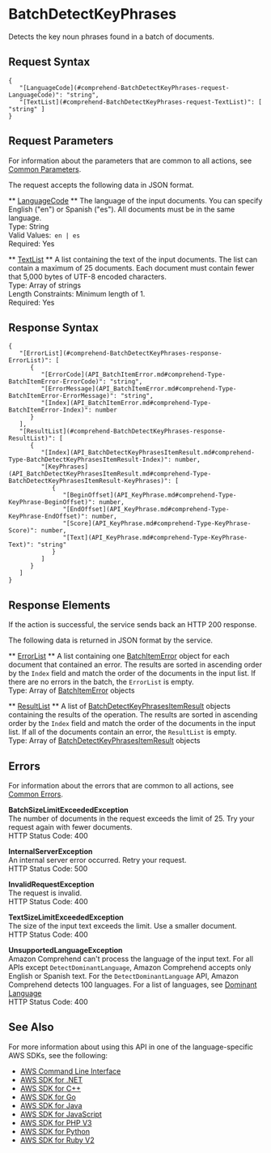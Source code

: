 # BatchDetectKeyPhrases<a name="API_BatchDetectKeyPhrases"></a>

Detects the key noun phrases found in a batch of documents\.

## Request Syntax<a name="API_BatchDetectKeyPhrases_RequestSyntax"></a>

```
{
   "[LanguageCode](#comprehend-BatchDetectKeyPhrases-request-LanguageCode)": "string",
   "[TextList](#comprehend-BatchDetectKeyPhrases-request-TextList)": [ "string" ]
}
```

## Request Parameters<a name="API_BatchDetectKeyPhrases_RequestParameters"></a>

For information about the parameters that are common to all actions, see [Common Parameters](CommonParameters.md)\.

The request accepts the following data in JSON format\.

 ** [LanguageCode](#API_BatchDetectKeyPhrases_RequestSyntax) **   <a name="comprehend-BatchDetectKeyPhrases-request-LanguageCode"></a>
The language of the input documents\. You can specify English \("en"\) or Spanish \("es"\)\. All documents must be in the same language\.  
Type: String  
Valid Values:` en | es`   
Required: Yes

 ** [TextList](#API_BatchDetectKeyPhrases_RequestSyntax) **   <a name="comprehend-BatchDetectKeyPhrases-request-TextList"></a>
A list containing the text of the input documents\. The list can contain a maximum of 25 documents\. Each document must contain fewer that 5,000 bytes of UTF\-8 encoded characters\.  
Type: Array of strings  
Length Constraints: Minimum length of 1\.  
Required: Yes

## Response Syntax<a name="API_BatchDetectKeyPhrases_ResponseSyntax"></a>

```
{
   "[ErrorList](#comprehend-BatchDetectKeyPhrases-response-ErrorList)": [ 
      { 
         "[ErrorCode](API_BatchItemError.md#comprehend-Type-BatchItemError-ErrorCode)": "string",
         "[ErrorMessage](API_BatchItemError.md#comprehend-Type-BatchItemError-ErrorMessage)": "string",
         "[Index](API_BatchItemError.md#comprehend-Type-BatchItemError-Index)": number
      }
   ],
   "[ResultList](#comprehend-BatchDetectKeyPhrases-response-ResultList)": [ 
      { 
         "[Index](API_BatchDetectKeyPhrasesItemResult.md#comprehend-Type-BatchDetectKeyPhrasesItemResult-Index)": number,
         "[KeyPhrases](API_BatchDetectKeyPhrasesItemResult.md#comprehend-Type-BatchDetectKeyPhrasesItemResult-KeyPhrases)": [ 
            { 
               "[BeginOffset](API_KeyPhrase.md#comprehend-Type-KeyPhrase-BeginOffset)": number,
               "[EndOffset](API_KeyPhrase.md#comprehend-Type-KeyPhrase-EndOffset)": number,
               "[Score](API_KeyPhrase.md#comprehend-Type-KeyPhrase-Score)": number,
               "[Text](API_KeyPhrase.md#comprehend-Type-KeyPhrase-Text)": "string"
            }
         ]
      }
   ]
}
```

## Response Elements<a name="API_BatchDetectKeyPhrases_ResponseElements"></a>

If the action is successful, the service sends back an HTTP 200 response\.

The following data is returned in JSON format by the service\.

 ** [ErrorList](#API_BatchDetectKeyPhrases_ResponseSyntax) **   <a name="comprehend-BatchDetectKeyPhrases-response-ErrorList"></a>
A list containing one [BatchItemError](API_BatchItemError.md) object for each document that contained an error\. The results are sorted in ascending order by the `Index` field and match the order of the documents in the input list\. If there are no errors in the batch, the `ErrorList` is empty\.  
Type: Array of [BatchItemError](API_BatchItemError.md) objects

 ** [ResultList](#API_BatchDetectKeyPhrases_ResponseSyntax) **   <a name="comprehend-BatchDetectKeyPhrases-response-ResultList"></a>
A list of [BatchDetectKeyPhrasesItemResult](API_BatchDetectKeyPhrasesItemResult.md) objects containing the results of the operation\. The results are sorted in ascending order by the `Index` field and match the order of the documents in the input list\. If all of the documents contain an error, the `ResultList` is empty\.  
Type: Array of [BatchDetectKeyPhrasesItemResult](API_BatchDetectKeyPhrasesItemResult.md) objects

## Errors<a name="API_BatchDetectKeyPhrases_Errors"></a>

For information about the errors that are common to all actions, see [Common Errors](CommonErrors.md)\.

 **BatchSizeLimitExceededException**   
The number of documents in the request exceeds the limit of 25\. Try your request again with fewer documents\.  
HTTP Status Code: 400

 **InternalServerException**   
An internal server error occurred\. Retry your request\.  
HTTP Status Code: 500

 **InvalidRequestException**   
The request is invalid\.  
HTTP Status Code: 400

 **TextSizeLimitExceededException**   
The size of the input text exceeds the limit\. Use a smaller document\.  
HTTP Status Code: 400

 **UnsupportedLanguageException**   
Amazon Comprehend can't process the language of the input text\. For all APIs except `DetectDominantLanguage`, Amazon Comprehend accepts only English or Spanish text\. For the `DetectDominantLanguage` API, Amazon Comprehend detects 100 languages\. For a list of languages, see [Dominant Language](how-languages.md)   
HTTP Status Code: 400

## See Also<a name="API_BatchDetectKeyPhrases_SeeAlso"></a>

For more information about using this API in one of the language\-specific AWS SDKs, see the following:
+  [AWS Command Line Interface](https://docs.aws.amazon.com/goto/aws-cli/comprehend-2017-11-27/BatchDetectKeyPhrases) 
+  [AWS SDK for \.NET](https://docs.aws.amazon.com/goto/DotNetSDKV3/comprehend-2017-11-27/BatchDetectKeyPhrases) 
+  [AWS SDK for C\+\+](https://docs.aws.amazon.com/goto/SdkForCpp/comprehend-2017-11-27/BatchDetectKeyPhrases) 
+  [AWS SDK for Go](https://docs.aws.amazon.com/goto/SdkForGoV1/comprehend-2017-11-27/BatchDetectKeyPhrases) 
+  [AWS SDK for Java](https://docs.aws.amazon.com/goto/SdkForJava/comprehend-2017-11-27/BatchDetectKeyPhrases) 
+  [AWS SDK for JavaScript](https://docs.aws.amazon.com/goto/AWSJavaScriptSDK/comprehend-2017-11-27/BatchDetectKeyPhrases) 
+  [AWS SDK for PHP V3](https://docs.aws.amazon.com/goto/SdkForPHPV3/comprehend-2017-11-27/BatchDetectKeyPhrases) 
+  [AWS SDK for Python](https://docs.aws.amazon.com/goto/boto3/comprehend-2017-11-27/BatchDetectKeyPhrases) 
+  [AWS SDK for Ruby V2](https://docs.aws.amazon.com/goto/SdkForRubyV2/comprehend-2017-11-27/BatchDetectKeyPhrases) 
